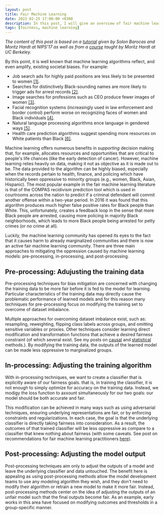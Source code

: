 ```yaml
---
layout: post
title: Fair Machine Learning
date: 2022-02-25 17:00:00 +0300
description: In this post, I will give an overview of fair machine learning.
tags: [fairness, machine learning]
---
```


_The content of this post is based on a [tutorial](https://nips.cc/Conferences/2017/Schedule?showEvent=8734) given by Solon Barocas and Moritz Hardt at NIPS'17 as well as from a [course](https://fairmlclass.github.io/) taught by Moritz Hardt at UC Berkeley._

By this point, it is well known that machine learning algorithms reflect, and even amplify, existing societal biases. For example:

* Job search ads for highly paid positions are less likely to be presented to women [[1]](https://scholar.google.com/scholar_lookup?title=Automated+experiments+on+ad+privacy+settings&author=A.+Datta&author=M.+C.+Tschantz&author=A.+Datta&publication_year=2015&journal=Proc.+Privacy+Enhancing+Technol.&pages=92-112&doi=10.1515%2Fpopets-2015-0007).
* Searches for distinctively Black-sounding names are  more likely to trigger ads for arrest records [[2]](https://scholar.google.com/scholar_lookup?title=Discrimination+in+online+ad+delivery&author=L.+Sweeney&publication_year=2013&journal=Queue&pages=1-19&doi=10.1145%2F2460276.2460278).
* Image searches for professions such as CEO produce fewer images of women [[3]](https://scholar.google.com/scholar?q=M.+Kay%2C+C.+Matuszek%2C+S.+A.+Munson%2C+in+Proceedings+of+the+33rd+Annual+ACM+Conference+on+Human+Factors+in+Computing+Systems+%28ACM%2C+2015%29%2C+pp.+3819%E2%80%933828.).
* Facial recognition systems (increasingly used in law enforcement and border control) perform worse on recognizing faces of women and Black individuals [[4]](https://scholar.google.com/scholar?q=J.+Buolamwini%2C+T.+Gebru%2C+in+Proceedings+of+the+Conference+on+Fairness%2C+Accountability+and+Transparency+%28PMLR%2C+2018%29%2C+pp.+77%E2%80%9391.).
* Natural language processing algorithms ence language in gendered ways [[5]](https://scholar.google.com/scholar_lookup?title=Semantics+derived+automatically+from+language+corpora+contain+human-like+biases&author=A.+Caliskan&author=J.+J.+Bryson&author=A.+Narayanan&publication_year=2017&journal=Science&pages=183-186&doi=10.1126%2Fscience.aal4230&pmid=28408601).
* Health care prediction algorithms suggest spending more resources on White patients than Black [[6]](https://www.science.org/doi/10.1126/science.aax2342#body-ref-R5).

Machine learning offers numerous benefits in _supporting_ decision making that, for example, allocates resources and opportunities that are critical to people's life chances (like the early detection of cancer). However, machine learning relies heavily on data, making it not as objective as it is made out to be. The data provided to the algorithm can be highly biased, especially when the records pertain to health, finance, and policing which have historically been oppressive to minority groups (e.g., women, Black, Asian, Hispanic). The most popular example in the fair machine learning literature is that of the COMPAS recidivism prediction tool which is used in courtrooms across the nation to predict if a criminal defendant will commit another offense within a two-year period. In 2016 it was found that this algorithm produces much higher false positive rates for Black people than White. This, unfortunately, creates a feedback loop in the sense that more Black people are arrested, causing more policing in majority Black neighborhoods, which leads to more Black people being arrested for petty crimes (or no crime at all). 

Luckily, the machine learning community has opened its eyes to the fact that it causes harm to already marginalized communities and there is now an active fair machine learning community. There are three main approaches to mitigating the oppression caused by machine learning models: pre-processing, in-processing, and post-processing. 

## Pre-processing: Adujusting the training data
Pre-processing techniques for bias mitigation are concerned with changing the training data to be more fair before it is fed to the model for learning. Particular characteristics of the training data may directly cause the problematic performance of learned models and for this reason many techniques for pre-processing focus on modifying the training set to overcome of dataset imbalance. 

Multiple approaches for overcoming dataset imbalance exist, such as: resampling, reweighting, flipping class labels across groups, and omitting sensitive variables or proxies. Other techniques consider learning direct modification and transformation functions that achieve a desired fairness constraint (of which several exist. See my posts on [causal](https://alycia-noel.com/causal-fair-ml/) and [statistical](https://alycia-noel.com/stat-fair-ml/) methods.). By modifying the training data, the outputs of the learned model can be made less oppressive to marginalized groups.

## In-processing: Adjusting the training algorithm
With in-processing techniques, we want to create a classifier that is explicitly aware of our fairness goals. that is, in training the classifier, it is not enough to simply optimize for accuracy on the training data. Instead, we modigy the loss function to axxount simultaneously for our two goals: our model should be both accurate and fair. 

This modification can be achieved in many ways such as using adversarial techniques, ensuring underlying representations are fair, or by enforcing constraints and regularizations. In each case, the goal is that the underlying classifier is directly taking fairness into consideration. As a result, the outcomes of that trained classifier will be less oppressive as compare to a classifier that knew nothing about fairness (with some caveats. See post on recommendations for fair machine learning practitioners [here](https://alycia-noel.com/recommendations/)).

## Post-processing: Adjusting the model output
Post-processing techniques aim only to adjust the outputs of a model and leave the underlying classifier and data untouched. The benefit here is appealing as using post-processing methods allow the model development teams to use any modeling algorithm they wish, and they don't need to modify their algorithm or retrain a new model to make it more fair. Instead, post-processing methods center on the idea of adjusting the outputs of an unfair model such that the final outputs become fair. As an example, early works in this area have focused on modifying outcomes and thresholds in a group-specific manner. 

